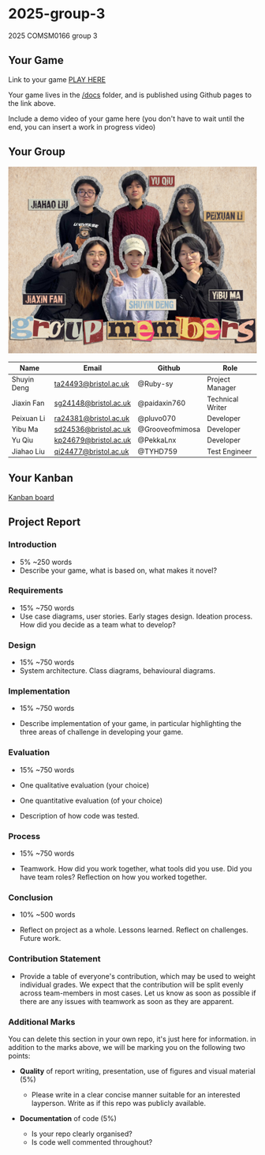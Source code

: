 # 2025-group-3
2025 COMSM0166 group 3

## Your Game

Link to your game [PLAY HERE](https://uob-comsm0166.github.io/2025-group-3/game/)

Your game lives in the [/docs](/docs) folder, and is published using Github pages to the link above.

Include a demo video of your game here (you don't have to wait until the end, you can insert a work in progress video)

## Your Group

<img src="./images/group.jpg" alt="photo of group members" />

| Name | Email | Github | Role |
| -- | -- | -- | -- |
| Shuyin Deng | ta24493@bristol.ac.uk | @Ruby-sy | Project Manager |
| Jiaxin Fan | sg24148@bristol.ac.uk | @paidaxin760 | Technical Writer |
| Peixuan Li | ra24381@bristol.ac.uk | @pluvo070 | Developer |
| Yibu Ma | sd24536@bristol.ac.uk | @Grooveofmimosa | Developer |
| Yu Qiu | kp24679@bristol.ac.uk | @PekkaLnx | Developer |
| Jiahao Liu | qi24477@bristol.ac.uk | @TYHD759 | Test Engineer |


## Your Kanban

[Kanban board](https://github.com/orgs/UoB-COMSM0166/projects/76)

## Project Report

### Introduction

- 5% ~250 words 
- Describe your game, what is based on, what makes it novel? 

### Requirements 

- 15% ~750 words
- Use case diagrams, user stories. Early stages design. Ideation process. How did you decide as a team what to develop? 

### Design

- 15% ~750 words 
- System architecture. Class diagrams, behavioural diagrams. 

### Implementation

- 15% ~750 words

- Describe implementation of your game, in particular highlighting the three areas of challenge in developing your game. 

### Evaluation

- 15% ~750 words

- One qualitative evaluation (your choice) 

- One quantitative evaluation (of your choice) 

- Description of how code was tested. 

### Process 

- 15% ~750 words

- Teamwork. How did you work together, what tools did you use. Did you have team roles? Reflection on how you worked together. 

### Conclusion

- 10% ~500 words

- Reflect on project as a whole. Lessons learned. Reflect on challenges. Future work. 

### Contribution Statement

- Provide a table of everyone's contribution, which may be used to weight individual grades. We expect that the contribution will be split evenly across team-members in most cases. Let us know as soon as possible if there are any issues with teamwork as soon as they are apparent. 

### Additional Marks

You can delete this section in your own repo, it's just here for information. in addition to the marks above, we will be marking you on the following two points:

- **Quality** of report writing, presentation, use of figures and visual material (5%) 
  - Please write in a clear concise manner suitable for an interested layperson. Write as if this repo was publicly available.

- **Documentation** of code (5%)

  - Is your repo clearly organised? 
  - Is code well commented throughout?
